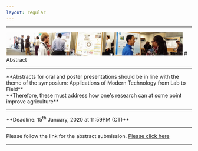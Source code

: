 ```yaml
---
layout: regular
---
```


<hr style="clear: both;" />
<img src="/posterview.jpg" style="max-width:95%"/>
# Abstract
<hr style="clear: both;" />
**Abstracts for oral and poster presentations should be in line with the theme of the symposium: Applications of Modern Technology from Lab to Field** <br />
**Therefore, these must address how one's research can at some point improve agriculture**
<hr style="clear: both;" />
**Deadline: 15<sup>th</sup> January, 2020 at 11:59PM (CT)**
<hr style="clear: both;" />
Please follow the link for the abstract submission. <a href="https://docs.google.com/forms/d/1EO5J7HiNENp6UNMuPhC3KXK_H6HspYMciJ331vkofdQ/edit" target="_blank"> Please click here
<hr style="clear: both;" />

